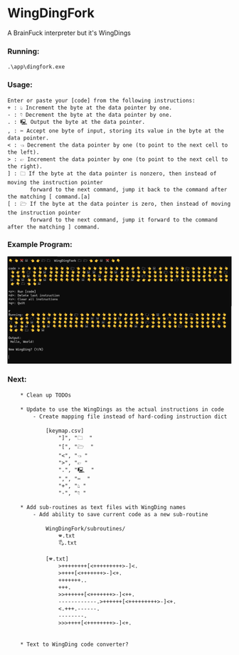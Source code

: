 # WingDingFork
A BrainFuck interpreter but it's WingDings

### Running:
```
.\app\dingfork.exe
```

### Usage:
```
Enter or paste your [code] from the following instructions:
+ : 👆︎ Increment the byte at the data pointer by one.
- : 👇︎ Decrement the byte at the data pointer by one.
. : 🖳 Output the byte at the data pointer.
, : ✂ Accept one byte of input, storing its value in the byte at the data pointer.
< : 👈︎ Decrement the data pointer by one (to point to the next cell to the left).
> : 👉︎ Increment the data pointer by one (to point to the next cell to the right).
] : 🗀 If the byte at the data pointer is nonzero, then instead of moving the instruction pointer
       forward to the next command, jump it back to the command after the matching [ command.[a]
[ : 🗁 If the byte at the data pointer is zero, then instead of moving the instruction pointer
       forward to the next command, jump it forward to the command after the matching ] command.

```

### Example Program:

![Hello World](./ref/example.png)

### Next:
        * Clean up TODOs
        
        * Update to use the WingDings as the actual instructions in code
            - Create mapping file instead of hard-coding instruction dict

                [keymap.csv]
                    "]", "🗀  "
                    "[", "🗁  "
                    "<", "👈︎ "
                    ">", "👉︎ "
                    ".", "🖳  "
                    ",", "✂  "
                    "+", "👆︎ "
                    "-", "👇︎ "
            
        * Add sub-routines as text files with WingDing names
            - Add ability to save current code as a new sub-routine

                WingDingFork/subroutines/
                    🕿.txt
                    🖏.txt
                    
                [🕿.txt]
                    >++++++++[<+++++++++>-]<.
                    >++++[<+++++++>-]<+.
                    +++++++..
                    +++.
                    >>++++++[<+++++++>-]<++.
                    ------------.>++++++[<+++++++++>-]<+.
                    <.+++.------.
                    --------.
                    >>>++++[<++++++++>-]<+.
            

        * Text to WingDing code converter?
